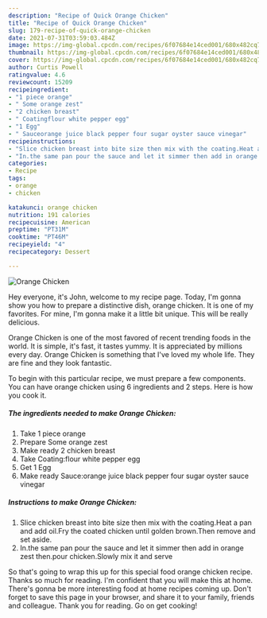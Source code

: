 ```yaml
---
description: "Recipe of Quick Orange Chicken"
title: "Recipe of Quick Orange Chicken"
slug: 179-recipe-of-quick-orange-chicken
date: 2021-07-31T03:59:03.484Z
image: https://img-global.cpcdn.com/recipes/6f07684e14ced001/680x482cq70/orange-chicken-recipe-main-photo.jpg
thumbnail: https://img-global.cpcdn.com/recipes/6f07684e14ced001/680x482cq70/orange-chicken-recipe-main-photo.jpg
cover: https://img-global.cpcdn.com/recipes/6f07684e14ced001/680x482cq70/orange-chicken-recipe-main-photo.jpg
author: Curtis Powell
ratingvalue: 4.6
reviewcount: 15209
recipeingredient:
- "1 piece orange"
- " Some orange zest"
- "2 chicken breast"
- " Coatingflour white pepper egg"
- "1 Egg"
- " Sauceorange juice black pepper four sugar oyster sauce vinegar"
recipeinstructions:
- "Slice chicken breast into bite size then mix with the coating.Heat a pan and add oil.Fry the coated chicken until golden brown.Then remove and set aside."
- "In.the same pan pour the sauce and let it simmer then add in orange zest then.pour chicken.Slowly mix it and serve"
categories:
- Recipe
tags:
- orange
- chicken

katakunci: orange chicken 
nutrition: 191 calories
recipecuisine: American
preptime: "PT31M"
cooktime: "PT46M"
recipeyield: "4"
recipecategory: Dessert

---
```



![Orange Chicken](https://img-global.cpcdn.com/recipes/6f07684e14ced001/680x482cq70/orange-chicken-recipe-main-photo.jpg)

Hey everyone, it's John, welcome to my recipe page. Today, I'm gonna show you how to prepare a distinctive dish, orange chicken. It is one of my favorites. For mine, I'm gonna make it a little bit unique. This will be really delicious.

Orange Chicken is one of the most favored of recent trending foods in the world. It is simple, it's fast, it tastes yummy. It is appreciated by millions every day. Orange Chicken is something that I've loved my whole life. They are fine and they look fantastic.




To begin with this particular recipe, we must prepare a few components. You can have orange chicken using 6 ingredients and 2 steps. Here is how you cook it.

<!--inarticleads1-->

##### The ingredients needed to make Orange Chicken:

1. Take 1 piece orange
1. Prepare  Some orange zest
1. Make ready 2 chicken breast
1. Take  Coating:flour white pepper egg
1. Get 1 Egg
1. Make ready  Sauce:orange juice black pepper four sugar oyster sauce vinegar




<!--inarticleads2-->

##### Instructions to make Orange Chicken:

1. Slice chicken breast into bite size then mix with the coating.Heat a pan and add oil.Fry the coated chicken until golden brown.Then remove and set aside.
1. In.the same pan pour the sauce and let it simmer then add in orange zest then.pour chicken.Slowly mix it and serve




So that's going to wrap this up for this special food orange chicken recipe. Thanks so much for reading. I'm confident that you will make this at home. There's gonna be more interesting food at home recipes coming up. Don't forget to save this page in your browser, and share it to your family, friends and colleague. Thank you for reading. Go on get cooking!
